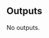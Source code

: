 ## Outputs

<!-- AUTO-DOC-OUTPUT:START - Do not remove or modify this section -->

No outputs.

<!-- AUTO-DOC-OUTPUT:END -->
